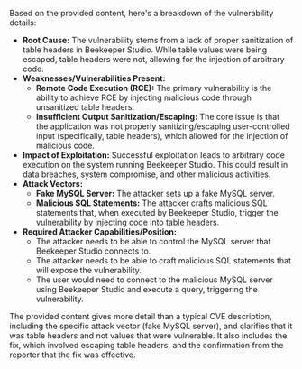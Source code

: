 Based on the provided content, here's a breakdown of the vulnerability details:

*   **Root Cause:** The vulnerability stems from a lack of proper sanitization of table headers in Beekeeper Studio. While table values were being escaped, table headers were not, allowing for the injection of arbitrary code.
*   **Weaknesses/Vulnerabilities Present:**
    *   **Remote Code Execution (RCE):** The primary vulnerability is the ability to achieve RCE by injecting malicious code through unsanitized table headers.
    *   **Insufficient Output Sanitization/Escaping:** The core issue is that the application was not properly sanitizing/escaping user-controlled input (specifically, table headers), which allowed for the injection of malicious code.
*  **Impact of Exploitation:** Successful exploitation leads to arbitrary code execution on the system running Beekeeper Studio. This could result in data breaches, system compromise, and other malicious activities.
*   **Attack Vectors:**
    *   **Fake MySQL Server:** The attacker sets up a fake MySQL server.
    *   **Malicious SQL Statements:** The attacker crafts malicious SQL statements that, when executed by Beekeeper Studio, trigger the vulnerability by injecting code into table headers.
*   **Required Attacker Capabilities/Position:**
    *   The attacker needs to be able to control the MySQL server that Beekeeper Studio connects to.
    *   The attacker needs to be able to craft malicious SQL statements that will expose the vulnerability.
    *   The user would need to connect to the malicious MySQL server using Beekeeper Studio and execute a query, triggering the vulnerability.

The provided content gives more detail than a typical CVE description, including the specific attack vector (fake MySQL server), and clarifies that it was table headers and not values that were vulnerable. It also includes the fix, which involved escaping table headers, and the confirmation from the reporter that the fix was effective.